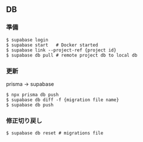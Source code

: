 


## DB
### 準備
```
$ supabase login
$ supabase start   # Docker started
$ supabase link --project-ref {project id}
$ supabase db pull # remote project db to local db
```

### 更新
prisma -> supabase

```
$ npx prisma db push
$ supabase db diff -f {migration file name}
$ supabase db push
```

### 修正切り戻し
```
$ supabase db reset # migrations file 
```

